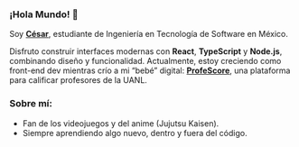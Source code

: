 ### ¡Hola Mundo! 👋

Soy [**César**](https://cgamcs.vercel.app/), estudiante de Ingeniería en Tecnología de Software en México.

Disfruto construir interfaces modernas con **React**, **TypeScript** y **Node.js**, combinando diseño y funcionalidad. Actualmente, estoy creciendo como front-end dev mientras crío a mi “bebé” digital: [**ProfeScore**](https://profescore.com), una plataforma para calificar profesores de la UANL.

### Sobre mí:
- Fan de los videojuegos y del anime (Jujutsu Kaisen).
- Siempre aprendiendo algo nuevo, dentro y fuera del código.
